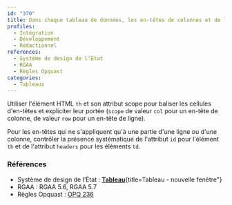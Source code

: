 ```yaml
---
id: "370"
title: Dans chaque tableau de données, les en-têtes de colonnes et de lignes sont correctement déclarés et chaque cellule est associée avec ses en-têtes.
profiles:
  - Intégration
  - Développement
  - Rédactionnel
references:
  - Système de design de l‘État
  - RGAA
  - Règles Opquast
categories:
  - Tableaux
---
```



Utiliser l'élément HTML `th` et son attribut scope pour baliser les cellules d'en-têtes et expliciter leur portée (`scope` de valeur `col` pour un en-tête de colonne, de valeur `row` pour un en-tête de ligne).

Pour les en-têtes qui ne s'appliquent qu'à une partie d'une ligne ou d'une colonne, contrôler la présence systématique de l'attribut `id` pour l'élément `th` et de l'attribut `headers` pour les éléments `td`.


### Références
* Système de design de l‘État : [**Tableau**](https://www.systeme-de-design.gouv.fr/elements-d-interface/composants/tableau){title=Tableau - nouvelle fenêtre"}
* RGAA : RGAA 5.6, RGAA 5.7
* Règles Opquast : [OPQ 236](https://checklists.opquast.com/fr/assurance-qualite-web/les-cellules-des-tableaux-de-donnees-sont-reliees-a-leurs-en-tetes)
